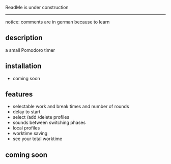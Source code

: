 ReadMe is under construction

---

notice: comments are in german because to learn

## description

a small Pomodoro timer

## installation

- coming soon

## features

- selectable work and break times and number of rounds
- delay to start
- select /add /delete profiles
- sounds between switching phases
- local profiles
- worktime saving
- see your total worktime

## coming soon
